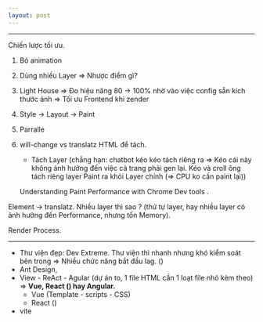 ```yaml
---
layout: post
---
```


---
Chiến lược tối ưu. 
1. Bỏ animation 
2. Dùng nhiều Layer => Nhược điểm gì? 
3. Light House => Đo hiệu năng 80 -> 100% nhờ vào việc config sẵn kích thước ảnh => Tối ưu Frontend khi zender 
4. Style -> Layout -> Paint
5. Parralle 
6. will-change  vs translatz HTML để tách.
    - Tách Layer (chẳng hạn: chatbot kéo kéo tách riêng ra => Kéo cái này không ảnh hưởng đến việc cả trang phải gen lại. Kéo và croll ông tách riêng layer Paint ra khỏi Layer chính (=> CPU ko cần paint lại))

   Understanding Paint Performance with Chrome Dev tools . 

Element -> translatz. Nhiều layer thì sao ? (thứ tự layer, hay nhiều layer có ảnh hưởng đến Performance, nhưng tốn Memory).

Render Process. 



--- 
- Thư viện đẹp: Dev Extreme. Thư viện thì nhanh nhưng khó kiểm soát bên trong => Nhiều chức năng bắt đầu lag. ()
- Ant Design, 
- View - ReAct - Agular (dự án to, 1 file HTML cần 1 loạt file nhỏ kèm theo) => **Vue, React () hay Angular.** 
	- Vue (Template - scripts - CSS)
	- React ()
- vite 